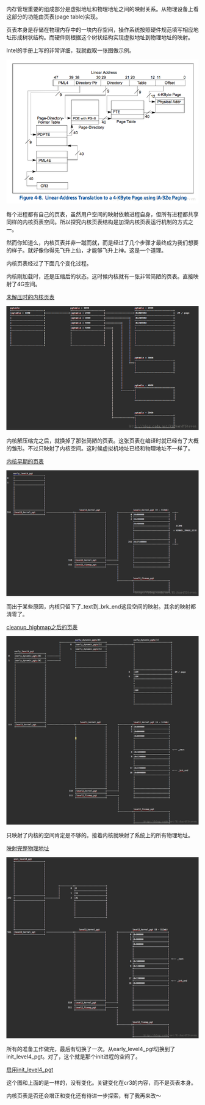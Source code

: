 内存管理重要的组成部分是虚拟地址和物理地址之间的映射关系。从物理设备上看这部分的功能由页表(page table)实现。

页表本身是存储在物理内存中的一块内存空间，操作系统按照硬件规范填写相应地址形成树状结构。而硬件则根据这个树状结构实现虚拟地址到物理地址的映射。

Intel的手册上写的非常详细，我就截取一张图做示例。

![这里写图片描述](/kernel_pagetable/intel_virtual_phys_add.png)

每个进程都有自己的页表，虽然用户空间的映射依赖进程自身，但所有进程都共享同样的内核页表空间。所以探究内核页表结构是加深内核页表运行机制的方式之一。

然而你知道么，内核页表并非一蹴而就，而是经过了几个步骤才最终成为我们想要的样子。就好像你得先飞升上仙，才能够飞升上神。这是一个道理。

内核页表经过了下面几个变化过程。

内核刚加载时，还是压缩后的状态。这时候内核就有一张非常简陋的页表。直接映射了4G空间。

[未解压时的内核页表][1]

![这里写图片描述](/kernel_pagetable/pagetable_before_decompression.png)

内核解压缩完之后，就换掉了那张简陋的页表。这张页表在编译时就已经有了大概的雏形。不过只映射了内核空间。这时候虚拟机地址已经和物理地址不一样了。

[内核早期的页表][2]

![这里写图片描述](/kernel_pagetable/pagetable_compiled.png)

而出于某些原因，内核只留下了_text到_brk_end这段空间的映射。其余的映射都清零了。



[cleanup_highmap之后的页表][3]

![这里写图片描述](/kernel_pagetable/pagetable_after_cleanup_highmap.png)

只映射了内核的空间肯定是不够的。接着内核就映射了系统上的所有物理地址。

[映射完整物理地址][4]

![这里写图片描述](/kernel_pagetable/map_whole_memory.png)

所有的准备工作做完，最后有切换了一次。从early_level4_pgt切换到了init_level4_pgt。对了，这个就是那个init进程的空间了。

[启用init_level4_pgt][5]

这个图和上面的是一样的，没有变化。关键变化在cr3的内容，而不是页表本身。

内核页表是否还会增正和变化还有待进一步探索，有了我再来改～

[1]: /kernel_pagetable/01-pagetable_before_decompressed.md
[2]: /kernel_pagetable/02-pagetable_compiled_in.md
[3]: /kernel_pagetable/03-pagetable_after_cleanup_highmap.md
[4]: /kernel_pagetable/04-map_whole_memory.md
[5]: /kernel_pagetable/05-switch_to_init_level4_pgt.md
